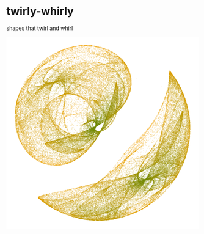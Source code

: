 # twirly-whirly
shapes that twirl and whirl

![lemony_tw](https://github.com/shandiya/twirly-whirly/blob/main/plots/tw_5.png)
